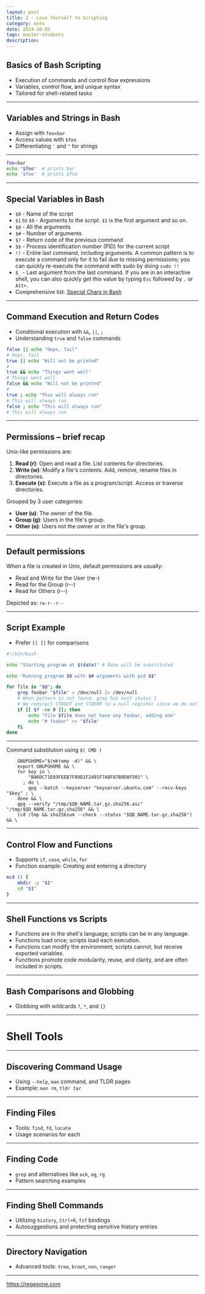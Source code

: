```yaml
---
layout: post
title: 2 · Lose Yourself to Scripting
category: note
date: 2024-10-05
tags: master-students
description:
---
```


## Basics of Bash Scripting
- Execution of commands and control flow expressions
- Variables, control flow, and unique syntax
- Tailored for shell-related tasks

---

## Variables and Strings in Bash
- Assign with `foo=bar`
- Access values with `$foo`
- Differentiating `'` and `"` for strings

---

```bash
foo=bar
echo "$foo"  # prints bar
echo '$foo'  # prints $foo
```

---

## Special Variables in Bash
- `$0` - Name of the script
- `$1` to `$9` - Arguments to the script. `$1` is the first argument and so on.
- `$@` - All the arguments
- `$#` - Number of arguments
- `$?` - Return code of the previous command
- `$$` - Process identification number (PID) for the current script
- `!!` - Entire last command, including arguments. A common pattern is to execute a command only for it to fail due to missing permissions; you can quickly re-execute the command with sudo by doing `sudo !!`
- `$_` - Last argument from the last command. If you are in an interactive shell, you can also quickly get this value by typing `Esc` followed by `.` or `Alt+.`
- Comprehensive list: [Special Chars in Bash](https://tldp.org/LDP/abs/html/special-chars.html)

---

## Command Execution and Return Codes
- Conditional execution with `&&`, `||`, `;`
- Understanding `true` and `false` commands

```bash
false || echo "Oops, fail"
# Oops, fail
true || echo "Will not be printed"
#
true && echo "Things went well"
# Things went well
false && echo "Will not be printed"
#
true ; echo "This will always run"
# This will always run
false ; echo "This will always run"
# This will always run
```

---

## Permissions – brief recap

Unix-like permissions are:

1. **Read (r)**: Open and read a file. List contents for directories.
1. **Write (w)**: Modify a file's contents. Add, remove, rename files in directories.
1. **Execute (x)**: Execute a file as a program/script. Access or traverse directories.

Grouped by 3 user categories:

- **User (u)**: The owner of the file.
- **Group (g)**: Users in the file's group.
- **Other (o)**: Users not the owner or in the file's group.

---

## Default permissions

When a file is created in Unix, default permissions are usually:

- Read and Write for the User (rw-)
- Read for the Group (r--)
- Read for Others (r--)

Depicted as: `rw-r--r--`

---

## Script Example

- Prefer `[[ ]]` for comparisons

```bash
#!/bin/bash

echo "Starting program at $(date)" # Date will be substituted

echo "Running program $0 with $# arguments with pid $$"

for file in "$@"; do
    grep foobar "$file" > /dev/null 2> /dev/null
    # When pattern is not found, grep has exit status 1
    # We redirect STDOUT and STDERR to a null register since we do not care about them
    if [[ $? -ne 0 ]]; then
        echo "File $file does not have any foobar, adding one"
        echo "# foobar" >> "$file"
    fi
done
```

---

Command substitution using `$( CMD )`

```docker
    GNUPGHOME="$(mktemp -d)" && \
    export GNUPGHOME && \
    for key in \
        "B46DC71E03FEEB7F89D1F2491F7A8F87B9D8F501" \
      ; do \
        gpg --batch --keyserver "keyserver.ubuntu.com" --recv-keys "$key" ; \
    done && \
    gpg --verify "/tmp/$QD_NAME.tar.gz.sha256.asc" "/tmp/$QD_NAME.tar.gz.sha256" && \
    (cd /tmp && sha256sum --check --status "$QD_NAME.tar.gz.sha256") && \
```

---

## Control Flow and Functions
- Supports `if`, `case`, `while`, `for`
- Function example: Creating and entering a directory

```bash
mcd () {
    mkdir -p "$1"
    cd "$1"
}
```

---

## Shell Functions vs Scripts

- Functions are in the shell's language; scripts can be in any language.
- Functions load once; scripts load each execution.
- Functions can modify the environment; scripts cannot, but receive exported variables.
- Functions promote code modularity, reuse, and clarity, and are often included in scripts.

---

## Bash Comparisons and Globbing
- Globbing with wildcards `?`, `*`, and `{}`

---

# Shell Tools

---

## Discovering Command Usage
- Using `--help`, `man` command, and TLDR pages
- Example: `man rm`, `tldr tar`

---

## Finding Files
- Tools: `find`, `fd`, `locate`
- Usage scenarios for each

---

## Finding Code
- `grep` and alternatives like `ack`, `ag`, `rg`
- Pattern searching examples

---

## Finding Shell Commands
- Utilizing `history`, `Ctrl+R`, `fzf` bindings
- Autosuggestions and protecting sensitive history entries

---

## Directory Navigation
- Advanced tools: `tree`, `broot`, `nnn`, `ranger`

---

https://regexone.com